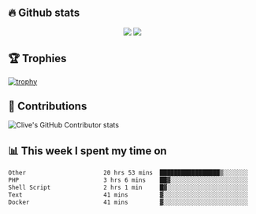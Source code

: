 ## &#128293; Github stats

<!-- GitHub Readme Streak Stats - https://github.com/DenverCoder1/github-readme-streak-stats -->
<p align="center">

<picture>
  <source 
    srcset="https://github-readme-stats.vercel.app/api?username=clivewalkden&count_private=true&show_icons=true&theme=darcula"
    media="(prefers-color-scheme: dark)"
  />
  <source
    srcset="https://github-readme-stats.vercel.app/api?username=clivewalkden&count_private=true&show_icons=true&theme=calm"
    media="(prefers-color-scheme: light), (prefers-color-scheme: no-preference)"
  />
  <img src="https://github-readme-stats.vercel.app/api?username=clivewalkden&count_private=true&show_icons=true&theme=darcula" />
</picture>

<a href="https://git.io/streak-stats" target="_blank">
  <img src="http://github-readme-streak-stats.herokuapp.com?user=clivewalkden&theme=darcula&date_format=j%20M%5B%20Y%5D" />
</a>

</p>

## &#127942; Trophies
[![trophy](https://github-profile-trophy.vercel.app/?username=clivewalkden&theme=onedark)](https://github.com/clivewalkden/github-profile-trophy)

## &#129309; Contributions
![Clive's GitHub Contributor stats](https://github-contributor-stats.vercel.app/api?username=clivewalkden)

## &#128202; This week I spent my time on
<!--START_SECTION:waka-->

```txt
Other                      20 hrs 53 mins  █████████████████▒░░░░░░░   68.88 %
PHP                        3 hrs 6 mins    ██▓░░░░░░░░░░░░░░░░░░░░░░   10.25 %
Shell Script               2 hrs 1 min     █▓░░░░░░░░░░░░░░░░░░░░░░░   06.68 %
Text                       41 mins         ▓░░░░░░░░░░░░░░░░░░░░░░░░   02.29 %
Docker                     41 mins         ▓░░░░░░░░░░░░░░░░░░░░░░░░   02.26 %
```

<!--END_SECTION:waka-->
